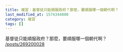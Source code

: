 ```yaml
---
title: 複習：基督徒只能順服政府？那麼，要順服哪一個朝代啊？
last_modified_at: 1574344800
category: 複習
tags: []
---
```


<p>基督徒只能順服政府？那麼，要順服哪一個朝代啊？<br>
<a href="/posts/269200028" target="_blank">/posts/269200028</a></p>

<p>&nbsp;</p>

